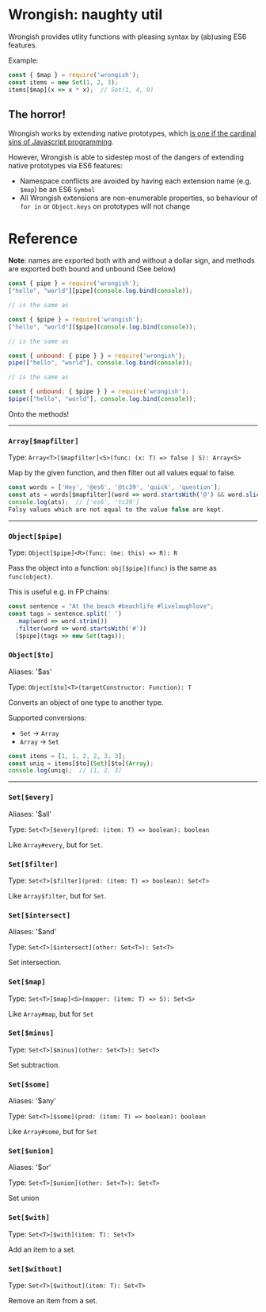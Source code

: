 
# Wrongish: naughty util

Wrongish provides utlity functions with pleasing syntax by (ab)using ES6 features.

Example:

```js
const { $map } = require('wrongish');
const items = new Set(1, 2, 3);
items[$map](x => x * x);  // Set(1, 4, 9)
```

## The horror!

Wrongish works by extending native prototypes, which [is one if the cardinal sins of Javascript programming](https://stackoverflow.com/questions/14034180/why-is-extending-native-objects-a-bad-practice).

However, Wrongish is able to sidestep most of the dangers of extending native prototypes via ES6 features:

- Namespace conflicts are avoided by having each extension name (e.g. `$map`) be an ES6 `Symbol`
- All Wrongish extensions are non-enumerable properties, so behaviour of `for in` or `Object.keys` on prototypes will not change

# Reference

**Note**: names are exported both with and without a dollar sign, and methods are exported both bound and unbound (See below)

```js
const { pipe } = require('wrongish');
["hello", "world"][pipe](console.log.bind(console));

// is the same as

const { $pipe } = require('wrongish');
["hello", "world"][$pipe](console.log.bind(console));

// is the same as

const { unbound: { pipe } } = require('wrongish');
pipe(["hello", "world"], console.log.bind(console));

// is the same as

const { unbound: { $pipe } } = require('wrongish');
$pipe(["hello", "world"], console.log.bind(console));
```

Onto the methods!

***

### `Array[$mapfilter]`

Type: `Array<T>[$mapfilter]<S>(func: (x: T) => false | S): Array<S>`

Map by the given function, and then filter out all values equal to false.

```js
const words = ['Hey', '@es6', '@tc39', 'quick', 'question'];
const ats = words[$mapfilter](word => word.startsWith('@') && word.slice(1));
console.log(ats);  // ['es6', 'tc39']
Falsy values which are not equal to the value false are kept.
```

***

### `Object[$pipe]`

Type: `Object[$pipe]<R>(func: (me: this) => R): R`

Pass the object into a function: `obj[$pipe](func)` is the same as `func(object)`.

This is useful e.g. in FP chains:

```js
const sentence = "At the beach #beachlife #livelaughlove";
const tags = sentence.split(' ')
  .map(word => word.strim())
  .filter(word => word.startsWith('#'))
  [$pipe](tags => new Set(tags));
```

### `Object[$to]`

Aliases: '$as' 


Type: `Object[$to]<T>(targetConstructor: Function): T`

Converts an object of one type to another type.

Supported conversions:
- `Set` -> `Array`
- `Array` -> `Set`

```js
const items = [1, 1, 2, 2, 3, 3];
const uniq = items[$to](Set)[$to](Array);
console.log(uniq);  // [1, 2, 3]
```

***

### `Set[$every]`

Aliases: '$all' 


Type: `Set<T>[$every](pred: (item: T) => boolean): boolean`

Like `Array#every`, but for `Set`.

### `Set[$filter]`

Type: `Set<T>[$filter](pred: (item: T) => boolean): Set<T>`

Like `Array$filter`, but for `Set`.

### `Set[$intersect]`

Aliases: '$and' 


Type: `Set<T>[$intersect](other: Set<T>): Set<T>`

Set intersection.

### `Set[$map]`

Type: `Set<T>[$map]<S>(mapper: (item: T) => S): Set<S>`

Like `Array#map`, but for `Set`

### `Set[$minus]`

Type: `Set<T>[$minus](other: Set<T>): Set<T>`

Set subtraction.

### `Set[$some]`

Aliases: '$any' 


Type: `Set<T>[$some](pred: (item: T) => boolean): boolean`

Like `Array#some`, but for `Set`

### `Set[$union]`

Aliases: '$or' 


Type: `Set<T>[$union](other: Set<T>): Set<T>`

Set union

### `Set[$with]`

Type: `Set<T>[$with](item: T): Set<T>`

Add an item to a set.

### `Set[$without]`

Type: `Set<T>[$without](item: T): Set<T>`

Remove an item from a set.
